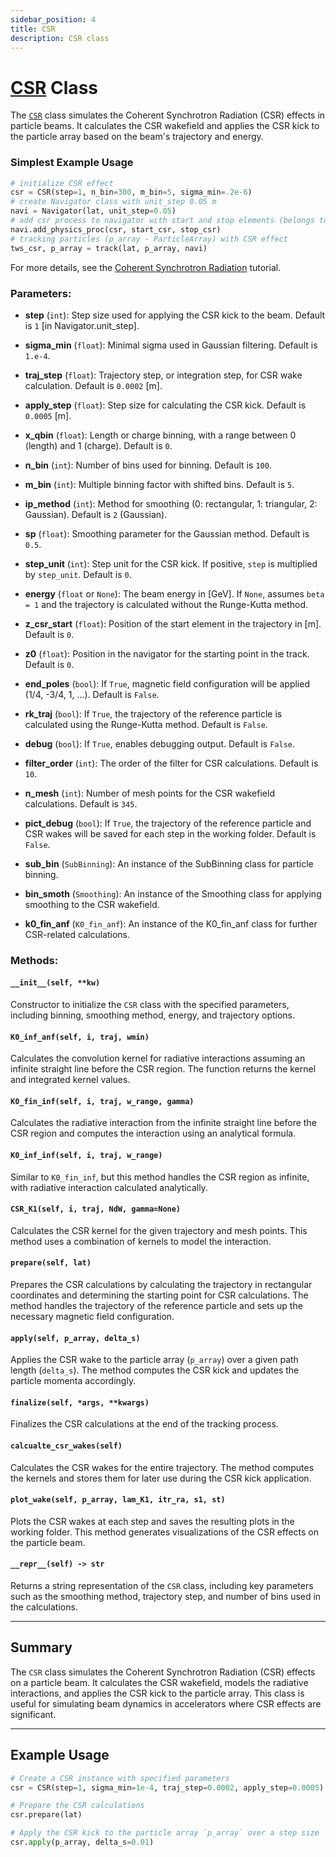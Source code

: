 ```yaml
---
sidebar_position: 4
title: CSR 
description: CSR class
---
```



# [CSR](https://github.com/ocelot-collab/ocelot/blob/master/ocelot/cpbd/csr.py#L702) Class

The [`CSR`](https://github.com/ocelot-collab/ocelot/blob/master/ocelot/cpbd/csr.py#L702) class simulates the Coherent 
Synchrotron Radiation (CSR) effects in particle beams. It calculates the CSR wakefield and applies the CSR kick to the 
particle array based on the beam's trajectory and energy.

### Simplest Example Usage
```python
# initialize CSR effect
csr = CSR(step=1, n_bin=300, m_bin=5, sigma_min=.2e-6)
# create Navigator class with unit_step 0.05 m
navi = Navigator(lat, unit_step=0.05) 
# add csr process to navigator with start and stop elements (belongs to lat object)
navi.add_physics_proc(csr, start_csr, stop_csr)
# tracking particles (p_array - ParticleArray) with CSR effect 
tws_csr, p_array = track(lat, p_array, navi)
```
For more details, see the [Coherent Synchrotron Radiation](../../tutorial/tutorial-beam-dynamics/5_CSR.md) tutorial.

### Parameters:
- **step** (`int`): Step size used for applying the CSR kick to the beam. Default is `1` [in Navigator.unit_step].
- **sigma_min** (`float`): Minimal sigma used in Gaussian filtering. Default is `1.e-4`.
- **traj_step** (`float`): Trajectory step, or integration step, for CSR wake calculation. Default is `0.0002` [m].
- **apply_step** (`float`): Step size for calculating the CSR kick. Default is `0.0005` [m].

- **x_qbin** (`float`): Length or charge binning, with a range between 0 (length) and 1 (charge). Default is `0`.
- **n_bin** (`int`): Number of bins used for binning. Default is `100`.
- **m_bin** (`int`): Multiple binning factor with shifted bins. Default is `5`.

- **ip_method** (`int`): Method for smoothing (0: rectangular, 1: triangular, 2: Gaussian). Default is `2` (Gaussian).
- **sp** (`float`): Smoothing parameter for the Gaussian method. Default is `0.5`.
- **step_unit** (`int`): Step unit for the CSR kick. If positive, `step` is multiplied by `step_unit`. Default is `0`.

- **energy** (`float` or `None`): The beam energy in [GeV]. If `None`, assumes `beta = 1` and the trajectory is calculated without the Runge-Kutta method.

- **z_csr_start** (`float`): Position of the start element in the trajectory in [m]. Default is `0`.
- **z0** (`float`): Position in the navigator for the starting point in the track. Default is `0`.

- **end_poles** (`bool`): If `True`, magnetic field configuration will be applied (1/4, -3/4, 1, ...). Default is `False`.
- **rk_traj** (`bool`): If `True`, the trajectory of the reference particle is calculated using the Runge-Kutta method. Default is `False`.

- **debug** (`bool`): If `True`, enables debugging output. Default is `False`.
- **filter_order** (`int`): The order of the filter for CSR calculations. Default is `10`.
- **n_mesh** (`int`): Number of mesh points for the CSR wakefield calculations. Default is `345`.

- **pict_debug** (`bool`): If `True`, the trajectory of the reference particle and CSR wakes will be saved for each step in the working folder. Default is `False`.

- **sub_bin** (`SubBinning`): An instance of the SubBinning class for particle binning.
- **bin_smoth** (`Smoothing`): An instance of the Smoothing class for applying smoothing to the CSR wakefield.
- **k0_fin_anf** (`K0_fin_anf`): An instance of the K0_fin_anf class for further CSR-related calculations.

### Methods:

#### `__init__(self, **kw)`
Constructor to initialize the `CSR` class with the specified parameters, including binning, smoothing method, energy, and trajectory options.

#### `K0_inf_anf(self, i, traj, wmin)`
Calculates the convolution kernel for radiative interactions assuming an infinite straight line before the CSR region. The function returns the kernel and integrated kernel values.

#### `K0_fin_inf(self, i, traj, w_range, gamma)`
Calculates the radiative interaction from the infinite straight line before the CSR region and computes the interaction using an analytical formula.

#### `K0_inf_inf(self, i, traj, w_range)`
Similar to `K0_fin_inf`, but this method handles the CSR region as infinite, with radiative interaction calculated analytically.

#### `CSR_K1(self, i, traj, NdW, gamma=None)`
Calculates the CSR kernel for the given trajectory and mesh points. This method uses a combination of kernels to model the interaction.

#### `prepare(self, lat)`
Prepares the CSR calculations by calculating the trajectory in rectangular coordinates and determining the starting point for CSR calculations. The method handles the trajectory of the reference particle and sets up the necessary magnetic field configuration.

#### `apply(self, p_array, delta_s)`
Applies the CSR wake to the particle array (`p_array`) over a given path length (`delta_s`). The method computes the CSR kick and updates the particle momenta accordingly.

#### `finalize(self, *args, **kwargs)`
Finalizes the CSR calculations at the end of the tracking process.

#### `calcualte_csr_wakes(self)`
Calculates the CSR wakes for the entire trajectory. The method computes the kernels and stores them for later use during the CSR kick application.

#### `plot_wake(self, p_array, lam_K1, itr_ra, s1, st)`
Plots the CSR wakes at each step and saves the resulting plots in the working folder. This method generates visualizations of the CSR effects on the particle beam.

#### `__repr__(self) -> str`
Returns a string representation of the `CSR` class, including key parameters such as the smoothing method, trajectory step, and number of bins used in the calculations.

---

## Summary

The `CSR` class simulates the Coherent Synchrotron Radiation (CSR) effects on a particle beam. It calculates the CSR wakefield, models the radiative interactions, and applies the CSR kick to the particle array. This class is useful for simulating beam dynamics in accelerators where CSR effects are significant.

---

## Example Usage

```python
# Create a CSR instance with specified parameters
csr = CSR(step=1, sigma_min=1e-4, traj_step=0.0002, apply_step=0.0005)

# Prepare the CSR calculations
csr.prepare(lat)

# Apply the CSR kick to the particle array `p_array` over a step size `delta_s`
csr.apply(p_array, delta_s=0.01)
```